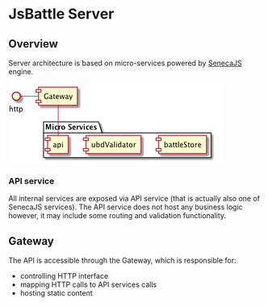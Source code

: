 # JsBattle Server

## Overview

Server architecture is based on micro-services powered by [SenecaJS](http://senecajs.org) engine.

![Overview](../../img/puml/microservices.png)

### API service

All internal services are exposed via API service (that is actually also one of
SenecaJS services). The API service does not host any business logic however,
it may include some routing and validation functionality.

## Gateway

The API is accessible through the Gateway, which is responsible for:
- controlling HTTP interface
- mapping HTTP calls to API services calls
- hosting static content

